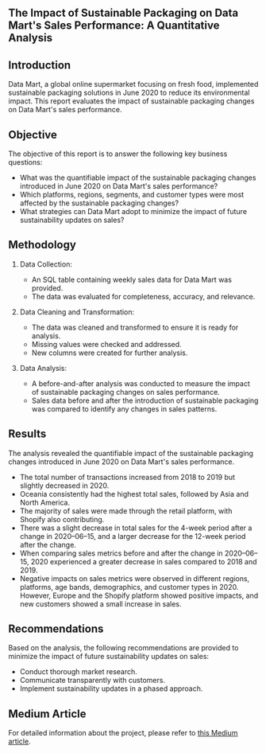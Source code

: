 ## The Impact of Sustainable Packaging on Data Mart's Sales Performance: A Quantitative Analysis

## Introduction
Data Mart, a global online supermarket focusing on fresh food, implemented sustainable packaging solutions in June 2020 to reduce its environmental impact. This report evaluates the impact of sustainable packaging changes on Data Mart's sales performance.

## Objective
The objective of this report is to answer the following key business questions:
- What was the quantifiable impact of the sustainable packaging changes introduced in June 2020 on Data Mart's sales performance?
- Which platforms, regions, segments, and customer types were most affected by the sustainable packaging changes?
- What strategies can Data Mart adopt to minimize the impact of future sustainability updates on sales?

## Methodology
1. Data Collection:
   - An SQL table containing weekly sales data for Data Mart was provided.
   - The data was evaluated for completeness, accuracy, and relevance.

2. Data Cleaning and Transformation:
   - The data was cleaned and transformed to ensure it is ready for analysis.
   - Missing values were checked and addressed.
   - New columns were created for further analysis.

3. Data Analysis:
   - A before-and-after analysis was conducted to measure the impact of sustainable packaging changes on sales performance.
   - Sales data before and after the introduction of sustainable packaging was compared to identify any changes in sales patterns.

## Results
The analysis revealed the quantifiable impact of the sustainable packaging changes introduced in June 2020 on Data Mart's sales performance.
- The total number of transactions increased from 2018 to 2019 but slightly decreased in 2020.
- Oceania consistently had the highest total sales, followed by Asia and North America.
- The majority of sales were made through the retail platform, with Shopify also contributing.
- There was a slight decrease in total sales for the 4-week period after a change in 2020–06–15, and a larger decrease for the 12-week period after the change.
- When comparing sales metrics before and after the change in 2020–06–15, 2020 experienced a greater decrease in sales compared to 2018 and 2019.
- Negative impacts on sales metrics were observed in different regions, platforms, age bands, demographics, and customer types in 2020. However, Europe and the Shopify platform showed positive impacts, and new customers showed a small increase in sales.

## Recommendations
Based on the analysis, the following recommendations are provided to minimize the impact of future sustainability updates on sales:
- Conduct thorough market research.
- Communicate transparently with customers.
- Implement sustainability updates in a phased approach.

## Medium Article
For detailed information about the project, please refer to [this Medium article](link-to-your-medium-article).

